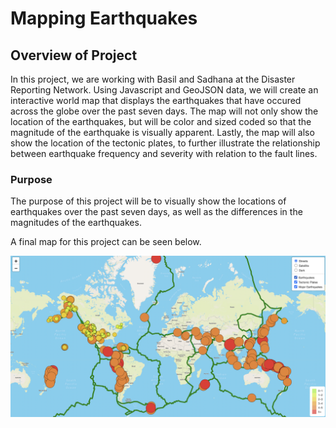 # Mapping Earthquakes

## Overview of Project

In this project, we are working with Basil and Sadhana at the Disaster Reporting Network. Using Javascript and GeoJSON data, we will create an 
interactive world map that displays the earthquakes that have occured across the globe over the past seven days. The map will not only show the 
location of the earthquakes, but will be color and sized coded so that the magnitude of the earthquake is visually apparent. Lastly, the map will 
also show the location of the tectonic plates, to further illustrate the relationship between earthquake frequency and severity with relation to the
fault lines. 

### Purpose

The purpose of this project will be to visually show the locations of earthquakes over the past seven days, as well as the differences in the
magnitudes of the earthquakes. 


A final map for this project can be seen below.

![This is an image](https://github.com/jstawarz/mapping_eathquakes/blob/main/final_maps.png)
 